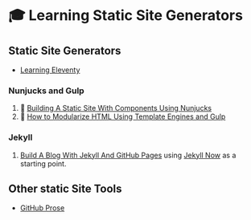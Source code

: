 # :mortar_board: Learning Static Site Generators

## Static Site Generators

- [Learning Eleventy](learning-eleventy/)

### Nunjucks and Gulp

1. :construction: [Building A Static Site With Components Using Nunjucks](static-site-with-nunjucks/)
2. :construction: [How to Modularize HTML Using Template Engines and Gulp](nunjucks-with-gulp/)

### Jekyll

1. [Build A Blog With Jekyll And GitHub Pages](https://www.smashingmagazine.com/2014/08/build-blog-jekyll-github-pages/) using [Jekyll Now](https://github.com/barryclark/jekyll-now) as a starting point.

## Other static Site Tools

- [GitHub Prose](http://prose.io/)
